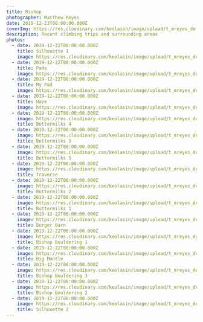 ```yaml
---
title: Bishop
photographer: Matthew Reyes
date: 2019-12-23T08:00:00.000Z
coverImg: https://res.cloudinary.com/keolasin/image/upload/t_mreyes_default/v1635096114/Climbing/Bishop_Bouldering_1_j3cukg.jpg
description: Recent climbing trips and surrounding areas
photos:
  - date: 2019-12-22T08:00:00.000Z
    title: Silhouette 1
    image: https://res.cloudinary.com/keolasin/image/upload/t_mreyes_default/v1635096261/Climbing/Silhouette_1_skepp7.jpg
  - date: 2019-12-22T08:00:00.000Z
    title: Pads
    image: https://res.cloudinary.com/keolasin/image/upload/t_mreyes_default/v1635096260/Climbing/Pads_dxcuoc.jpg
  - date: 2019-12-22T08:00:00.000Z
    title: My Pad
    image: https://res.cloudinary.com/keolasin/image/upload/t_mreyes_default/v1635096258/Climbing/My_Pad_stjpj8.jpg
  - date: 2019-12-22T08:00:00.000Z
    title: Haze
    image: https://res.cloudinary.com/keolasin/image/upload/t_mreyes_default/v1635096223/Climbing/Haze.jpg
  - date: 2019-12-22T08:00:00.000Z
    image: https://res.cloudinary.com/keolasin/image/upload/t_mreyes_default/v1635096216/Climbing/Buttermilks_4.jpg
    title: Buttermilks 4
  - date: 2019-12-22T08:00:00.000Z
    image: https://res.cloudinary.com/keolasin/image/upload/t_mreyes_default/v1635096215/Climbing/Buttermilks_3_yy38ql.jpg
    title: Buttermilks 3
  - date: 2019-12-22T08:00:00.000Z
    image: https://res.cloudinary.com/keolasin/image/upload/t_mreyes_default/v1635096212/Climbing/Buttermilks_5_xx6zyt.jpg
    title: Buttermilks 5
  - date: 2019-12-22T08:00:00.000Z
    image: https://res.cloudinary.com/keolasin/image/upload/t_mreyes_default/v1635096189/Climbing/Traverse_c5jkrq.jpg
    title: Traverse
  - date: 2019-12-22T08:00:00.000Z
    image: https://res.cloudinary.com/keolasin/image/upload/t_mreyes_default/v1635096182/Climbing/Buttermilks_2_d1otft.jpg
    title: Buttermilks 2
  - date: 2019-12-22T08:00:00.000Z
    image: https://res.cloudinary.com/keolasin/image/upload/t_mreyes_default/v1635096175/Climbing/Buttermilks_1_i96pid.jpg
    title: Buttermilks 1
  - date: 2019-12-22T08:00:00.000Z
    image: https://res.cloudinary.com/keolasin/image/upload/t_mreyes_default/v1635096153/Climbing/Burger_Barn_r4kq6m.jpg
    title: Burger Barn
  - date: 2019-12-22T08:00:00.000Z
    image: https://res.cloudinary.com/keolasin/image/upload/t_mreyes_default/v1635096114/Climbing/Bishop_Bouldering_1_j3cukg.jpg
    title: Bishop Bouldering 1
  - date: 2019-12-22T08:00:00.000Z
    image: https://res.cloudinary.com/keolasin/image/upload/t_mreyes_default/v1635096114/Climbing/Big_Mantle_lqhcuw.jpg
    title: Big Mantle
  - date: 2019-12-22T08:00:00.000Z
    image: https://res.cloudinary.com/keolasin/image/upload/t_mreyes_default/v1635096113/Climbing/Bishop_Bouldering_3_ll2sq7.jpg
    title: Bishop Bouldering 3
  - date: 2019-12-22T08:00:00.000Z
    image: https://res.cloudinary.com/keolasin/image/upload/t_mreyes_default/v1635096107/Climbing/Bishop_Bouldering_2_n4phkx.jpg
    title: Bishop Bouldering 2
  - date: 2019-12-22T08:00:00.000Z
    image: https://res.cloudinary.com/keolasin/image/upload/t_mreyes_default/v1635096107/Climbing/Silhouette_2_qan7rs.jpg
    title: Silhouette 2
---
```

